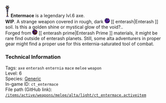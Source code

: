![ ](https://raw.githubusercontent.com/Ceterai/Enternia/main/items/active/weapons/melee/alta/light/ct_entermace.png) **Entermace** is a legendary lvl.6 axe.  
**WIP**. A strange weapon covered in rough, dark ![ ](https://raw.githubusercontent.com/Ceterai/Enternia/main/interface/bookmarks/icons/ct_enterash_planet.png) [[ enterash|Enterash ]] soil. Is this a golden shine or mystical glow of the void?..  
Forged from ![ ](https://raw.githubusercontent.com/Ceterai/Enternia/main/interface/bookmarks/icons/ct_enterash_prime_planet.png) [[ enterash prime|Enterash Prime ]] materials, it might be rare find outside of enterash planets. Still, some alta adventurers in proper gear might find a proper use for this enternia-saturated tool of combat.

### Technical Information

Tags: `axe` `enterash` `enternia` `mace` `melee` `weapon`  
Level: 6  
Species: [Generic](https://starbounder.org/Perfectly_Generic_Item)  
In-game ID: `ct_entermace`  
File path (GitHub link): [`/items/active/weapons/melee/alta/light/ct_entermace.activeitem`](https://github.com/Ceterai/Enternia/blob/main/items/active/weapons/melee/alta/light/ct_entermace.activeitem)
